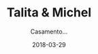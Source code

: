 ---
title: Talita & Michel
subtitle: "Casamento..."
layout: default
modal-id: 32
date: 2018-03-29
img: "talita_michel-893x272.jpg"
thumbnail: "talita_michel-893x272.jpg"
alt: image-alt
project-date: April 2014
client: Start Bootstrap
category: Web Development
description: "

Casamento de Talita e Michel.

"

---